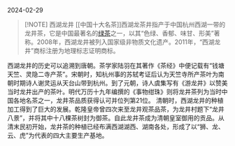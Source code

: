 2024-02-29

> [!NOTE] 西湖龙井
> [[中国十大名茶]]西湖龙茶井指产于中国杭州西湖一带的龙井茶，它是中国最著名的[绿茶](中国的茶叶六大分类)之一，以其“色绿、香郁、味甘、形美”著称。2008年，西湖龙井被列入国家级非物质文化遗产。2011年，“西湖龙井”商标注册为地理标志证明商标。

西湖龙井的历史可以追溯到唐朝。茶学家陆羽在其著作《茶经》中便记载有“钱塘天竺、灵隐二寺产茶”。宋朝时，知杭州事的苏轼考证后认为天竺寺所产茶叶为南朝时期诗人谢灵运从天台山带到杭州。到了元朝，诗人虞集写有《游龙井》以赞美当时龙井出产的茶叶。明代万历十九年编撰的《事物绀珠》则将龙井茶列为当时中国各地名茶之一，龙井茶品质获得认可并位列第21位。
清朝时，西湖龙井的种植加工得到了巨大的发展。乾隆皇帝曾四次来至龙井观茶品茶，为龙井村题下“龙井八景”，并将其中十八棵茶树封为御茶。自此龙井茶成为清朝皇室御用的贡品。从清末民初开始，龙井茶的种植已经布满西湖湖西、湖南各处，形成了以“狮、龙、云、虎”为代表的四大主要生产基地。
